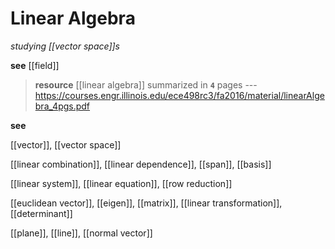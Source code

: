 # Linear Algebra

_studying [[vector space]]s_

**see** [[field]]

> **resource** [[linear algebra]] summarized in **`4`** pages --- <https://courses.engr.illinois.edu/ece498rc3/fa2016/material/linearAlgebra_4pgs.pdf>

**see**

[[vector]], [[vector space]]

[[linear combination]], [[linear dependence]], [[span]], [[basis]]

[[linear system]], [[linear equation]], [[row reduction]]

[[euclidean vector]], [[eigen]], [[matrix]], [[linear transformation]], [[determinant]]

[[plane]], [[line]], [[normal vector]]
